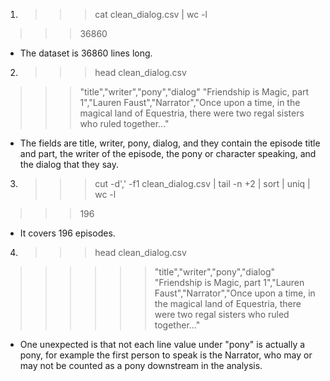 1. >>> cat clean_dialog.csv | wc -l
>>> 36860
- The dataset is 36860 lines long.

2. >>> head clean_dialog.csv
>>> "title","writer","pony","dialog"
"Friendship is Magic, part 1","Lauren Faust","Narrator","Once upon a time, in the magical land of Equestria, there were two regal sisters who ruled together..."
- The fields are title, writer, pony, dialog, and they contain the episode title and part, the writer of the episode, the pony or character speaking, and the dialog that they say. 

3. >>> cut -d',' -f1 clean_dialog.csv | tail -n +2 | sort | uniq | wc -l
>>> 196
- It covers 196 episodes. 

4. >>> head clean_dialog.csv
>>> >>> "title","writer","pony","dialog"
"Friendship is Magic, part 1","Lauren Faust","Narrator","Once upon a time, in the magical land of Equestria, there were two regal sisters who ruled together..."
- One unexpected is that not each line value under "pony" is actually a pony, for example the first person to speak is the Narrator, who may or may not be counted as a pony downstream in the analysis. 